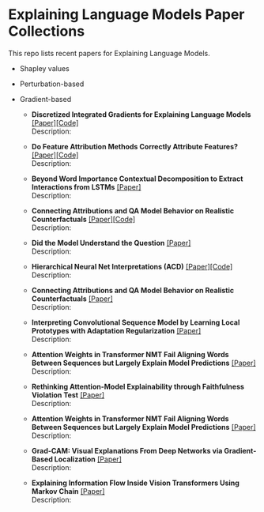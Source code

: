 #  Explaining Language Models Paper Collections
 This repo lists recent papers for Explaining Language Models.

- Shapley values

- Perturbation-based

- Gradient-based

  - **Discretized Integrated Gradients for Explaining Language Models** [[Paper]](https://arxiv.org/pdf/2108.13654.pdf)[[Code]](https://github.com/INK-USC/DIG)<br>Description: 

  - **Do Feature Attribution Methods Correctly Attribute Features?** [[Paper]](https://arxiv.org/pdf/2104.14403.pdf)[[Code]](https://github.com/YilunZhou/feature-attribution-evaluation)<br>Description: 

  - **Beyond Word Importance Contextual Decomposition to Extract Interactions from LSTMs** [[Paper]](https://arxiv.org/pdf/1801.05453.pdf)<br>Description: 

  - **Connecting Attributions and QA Model Behavior on Realistic Counterfactuals** [[Paper]](https://aclanthology.org/2021.emnlp-main.447.pdf)[[Code]](https://github.com/xiye17/EvalQAExpl)<br>Description: 

  - **Did the Model Understand the Question** [[Paper]](https://arxiv.org/pdf/1805.05492.pdf)<br>Description: 

  - **Hierarchical Neural Net Interpretations (ACD)** [[Paper]](https://arxiv.org/pdf/1806.05337.pdf)[[Code]](https://github.com/csinva/hierarchical-dnn-interpretations)<br>Description: 

  - **Connecting Attributions and QA Model Behavior on Realistic Counterfactuals** [[Paper]](https://arxiv.org/pdf/2104.04515.pdf)<br>Description: 

  - **Interpreting Convolutional Sequence Model by Learning Local Prototypes with Adaptation Regularization** [[Paper]](https://dl.acm.org/doi/pdf/10.1145/3459637.3482355?casa_token=8z1dQ2D1CsYAAAAA:71YXiECsS8IcHNi-4Eksyf0UeFDT8XQXG1QQyxndB371KgmhErkR8LNlQAp6qWXnmW5gfgslipw)<br>Description: 

  - **Attention Weights in Transformer NMT Fail Aligning Words Between Sequences but Largely Explain Model Predictions** [[Paper]](https://arxiv.org/pdf/2109.05853.pdf)<br>Description: 

  - **Rethinking Attention-Model Explainability through Faithfulness Violation Test** [[Paper]](https://arxiv.org/pdf/2201.12114.pdf)<br>Description: 
  
  - **Attention Weights in Transformer NMT Fail Aligning Words Between Sequences but Largely Explain Model Predictions** [[Paper]](https://arxiv.org/pdf/2109.05853.pdf)<br>Description: 
  
  - **Grad-CAM: Visual Explanations From Deep Networks via Gradient-Based Localization** [[Paper]](https://openaccess.thecvf.com/content_ICCV_2017/papers/Selvaraju_Grad-CAM_Visual_Explanations_ICCV_2017_paper.pdf)<br>Description: 
  
  - **Explaining Information Flow Inside Vision Transformers Using Markov Chain** [[Paper]](https://openreview.net/pdf?id=TT-cf6QSDaQ)<br>Description: 
  
    

